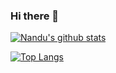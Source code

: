 ### Hi there 👋

<!--
**Nandu-Chandran/Nandu-Chandran** is a ✨ _special_ ✨ repository because its `README.md` (this file) appears on your GitHub profile.

Here are some ideas to get you started:

- 🔭 I’m currently working on ...
- 🌱 I’m currently learning ...
- 👯 I’m looking to collaborate on ...
- 🤔 I’m looking for help with ...
- 💬 Ask me about ...
- 📫 How to reach me: ...
- 😄 Pronouns: ...
- ⚡ Fun fact: ...
-->
[![Nandu's github stats](https://github-readme-stats.vercel.app/api?username=Nandu-Chandran)](https://github.com/anuraghazra/github-readme-stats)

[![Top Langs](https://github-readme-stats.vercel.app/api/top-langs/?username=Nandu-Chandran)](https://github.com/anuraghazra/github-readme-stats)

